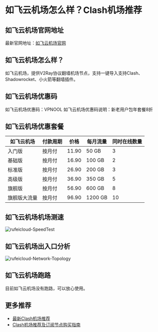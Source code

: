 # 如飞云机场怎么样？Clash机场推荐

## 如飞云机场官网地址
最新官网地址：[如飞云机场官网](https://cf.affxc.com/rufeicloud/)

## 如飞云机场怎么样？
如飞云机场，提供V2Ray协议翻墙机场节点，支持一键导入支持Clash、Shadowrocket、小火箭等翻墙插件。

## 如飞云机场优惠码
如飞云机场优惠码：VPNOOL
如飞云机场优惠码说明：新老用户包年套餐8折

## 如飞云机场优惠套餐

| 如飞云机场  | 付款周期 | 价格    | 每月流量    | 同时在线数量 |
|--------|------|-------|---------|--------|
| 入门版    | 按月付  | 11.90 | 50 GB   | 3      |
| 基础版    | 按月付  | 16.90 | 100 GB  | 2      |
| 标准版    | 按月付  | 26.90 | 200 GB  | 3      |
| 高级版    | 按月付  | 36.90 | 350 GB  | 5      |
| 旗舰版    | 按月付  | 56.90 | 600 GB  | 8      |
| 旗舰版大流量 | 按月付  | 96.90 | 1200 GB | 10     |

## 如飞云机场机场测速

![rufeicloud-SpeedTest](https://github.com/user-attachments/assets/6476b39f-093c-4f0b-9e6a-85b9ef3c24ef)


## 如飞云机场出入口分析

![rufeicloud-Network-Topology](https://github.com/user-attachments/assets/071a80d8-4af4-495c-906f-624e9763667b)


## 如飞云机场跑路
目前如飞云机场没有跑路，可以放心使用。

## 更多推荐
 - [最新Clash机场推荐](https://github.com/clashfan/jichangtuijian)
 - [Clash机场推荐及订阅节点购买指南](https://clashfans.com/?utm_source=github&utm_medium=clashfan-details)
